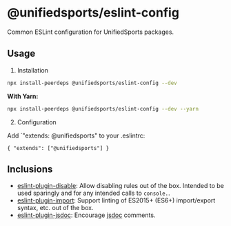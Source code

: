 # @unifiedsports/eslint-config

Common ESLint configuration for UnifiedSports packages.

## Usage

1. Installation

```sh
npx install-peerdeps @unifiedsports/eslint-config --dev
```

**With Yarn:**

```sh
npx install-peerdeps @unifiedsports/eslint-config --dev --yarn
```

2. Configuration

Add `"extends: @unifiedsports" to your .eslintrc:

```
{ "extends": ["@unifiedsports"] }
```

## Inclusions

* [eslint-plugin-disable](https://www.npmjs.com/package/eslint-plugin-disable):
Allow disabling rules out of the box. Intended to be used sparingly and for any
intended calls to `console.`.
* [eslint-plugin-import](https://www.npmjs.com/package/eslint-plugin-import):
Support linting of ES2015+ (ES6+) import/export syntax, etc. out of the box.
* [eslint-plugin-jsdoc](https://www.npmjs.com/package/eslint-plugin-jsdoc):
Encourage [jsdoc](https://jsdoc.app/) comments.
